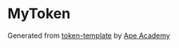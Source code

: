 # MyToken

Generated from [token-template](https://github.com/ApeAcademy/token-template) by [Ape Academy](academy.apeworx.io)